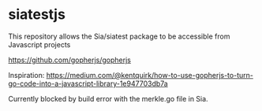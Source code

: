 # siatestjs
This repository allows the Sia/siatest package to be accessible from Javascript projects

https://github.com/gopherjs/gopherjs


Inspiration: https://medium.com/@kentquirk/how-to-use-gopherjs-to-turn-go-code-into-a-javascript-library-1e947703db7a


Currently blocked by build error with the merkle.go file in Sia.